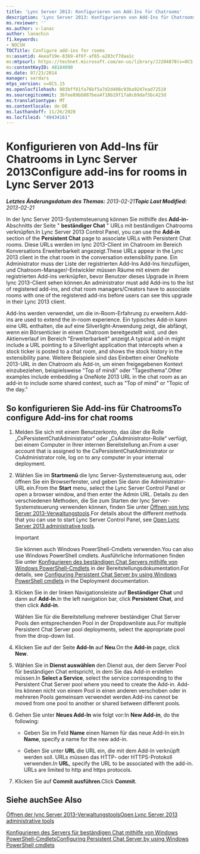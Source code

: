 ```yaml
---
title: 'Lync Server 2013: Konfigurieren von Add-Ins für Chatrooms'
description: 'Lync Server 2013: Konfigurieren von Add-Ins für Chatrooms'
ms.reviewer: ''
ms.author: v-lanac
author: lanachin
f1.keywords:
- NOCSH
TOCTitle: Configure add-ins for rooms
ms:assetid: 4eeaf19e-8369-4f6f-af65-a283cf7daa1c
ms:mtpsurl: https://technet.microsoft.com/en-us/library/JJ204878(v=OCS.15)
ms:contentKeyID: 48184090
ms.date: 07/23/2014
manager: serdars
mtps_version: v=OCS.15
ms.openlocfilehash: 803bff81fa76bf5a7d2d408c93ba9247ead72510
ms.sourcegitcommit: 36fee89bb887bea4f18b19f17a8c69daf5bc423d
ms.translationtype: MT
ms.contentlocale: de-DE
ms.lasthandoff: 11/26/2020
ms.locfileid: "49434161"
---
```

# <a name="configure-add-ins-for-rooms-in-lync-server-2013"></a><span data-ttu-id="09d2a-103">Konfigurieren von Add-Ins für Chatrooms in Lync Server 2013</span><span class="sxs-lookup"><span data-stu-id="09d2a-103">Configure add-ins for rooms in Lync Server 2013</span></span>

<div data-xmlns="http://www.w3.org/1999/xhtml">

<div class="topic" data-xmlns="http://www.w3.org/1999/xhtml" data-msxsl="urn:schemas-microsoft-com:xslt" data-cs="https://msdn.microsoft.com/">

<div data-asp="https://msdn2.microsoft.com/asp">



</div>

<div id="mainSection">

<div id="mainBody"><span data-ttu-id="09d2a-104">

<span> </span></span><span class="sxs-lookup"><span data-stu-id="09d2a-104">

<span> </span></span></span>

<span data-ttu-id="09d2a-105">_**Letztes Änderungsdatum des Themas:** 2013-02-21_</span><span class="sxs-lookup"><span data-stu-id="09d2a-105">_**Topic Last Modified:** 2013-02-21_</span></span>

<span data-ttu-id="09d2a-106">In der lync Server 2013-Systemsteuerung können Sie mithilfe des **Add-in-** Abschnitts der Seite " **beständiger Chat** " URLs mit beständigen Chatrooms verknüpfen.</span><span class="sxs-lookup"><span data-stu-id="09d2a-106">In Lync Server 2013 Control Panel, you can use the **Add-in** section of the **Persistent Chat** page to associate URLs with Persistent Chat rooms.</span></span> <span data-ttu-id="09d2a-107">Diese URLs werden im lync 2013-Client im Chatroom im Bereich Konversations Erweiterbarkeit angezeigt.</span><span class="sxs-lookup"><span data-stu-id="09d2a-107">These URLs appear in the Lync 2013 client in the chat room in the conversation extensibility pane.</span></span> <span data-ttu-id="09d2a-108">Ein Administrator muss der Liste der registrierten Add-Ins Add-Ins hinzufügen, und Chatroom-Manager/-Entwickler müssen Räume mit einem der registrierten Add-ins verknüpfen, bevor Benutzer dieses Upgrade in Ihrem lync 2013-Client sehen können.</span><span class="sxs-lookup"><span data-stu-id="09d2a-108">An administrator must add Add-ins to the list of registered add-ins, and chat room managers/Creators have to associate rooms with one of the registered add-ins before users can see this upgrade in their Lync 2013 client.</span></span>

<span data-ttu-id="09d2a-109">Add-Ins werden verwendet, um die in-Room-Erfahrung zu erweitern.</span><span class="sxs-lookup"><span data-stu-id="09d2a-109">Add-ins are used to extend the in-room experience.</span></span> <span data-ttu-id="09d2a-110">Ein typisches Add-in kann eine URL enthalten, die auf eine Silverlight-Anwendung zeigt, die abfängt, wenn ein Börsenticker in einem Chatroom bereitgestellt wird, und den Aktienverlauf im Bereich "Erweiterbarkeit" anzeigt.</span><span class="sxs-lookup"><span data-stu-id="09d2a-110">A typical add-in might include a URL pointing to a Silverlight application that intercepts when a stock ticker is posted to a chat room, and shows the stock history in the extensibility pane.</span></span> <span data-ttu-id="09d2a-111">Weitere Beispiele sind das Einbetten einer OneNote 2013-URL in den Chatroom als Add-in, um einen freigegebenen Kontext einzubeziehen, beispielsweise "Top of mindi" oder "Tagesthema".</span><span class="sxs-lookup"><span data-stu-id="09d2a-111">Other examples include embedding a OneNote 2013 URL in the chat room as an add-in to include some shared context, such as "Top of mind" or "Topic of the day."</span></span>

<div>

## <a name="to-configure-add-ins-for-chat-rooms"></a><span data-ttu-id="09d2a-112">So konfigurieren Sie Add-ins für Chatrooms</span><span class="sxs-lookup"><span data-stu-id="09d2a-112">To configure Add-ins for chat rooms</span></span>

1.  <span data-ttu-id="09d2a-113">Melden Sie sich mit einem Benutzerkonto, das über die Rolle „CsPersistentChatAdministrator“ oder „CsAdministrator-Rolle“ verfügt, bei einem Computer in Ihrer internen Bereitstellung an.</span><span class="sxs-lookup"><span data-stu-id="09d2a-113">From a user account that is assigned to the CsPersistentChatAdministrator or CsAdministrator role, log on to any computer in your internal deployment.</span></span>

2.  <span data-ttu-id="09d2a-114">Wählen Sie im **Startmenü** die lync Server-Systemsteuerung aus, oder öffnen Sie ein Browserfenster, und geben Sie dann die Administrator-URL ein.</span><span class="sxs-lookup"><span data-stu-id="09d2a-114">From the **Start** menu, select the Lync Server Control Panel or open a browser window, and then enter the Admin URL.</span></span> <span data-ttu-id="09d2a-115">Details zu den verschiedenen Methoden, die Sie zum Starten der lync Server-Systemsteuerung verwenden können, finden Sie unter [Öffnen von lync Server 2013-Verwaltungstools](lync-server-2013-open-lync-server-administrative-tools.md).</span><span class="sxs-lookup"><span data-stu-id="09d2a-115">For details about the different methods that you can use to start Lync Server Control Panel, see [Open Lync Server 2013 administrative tools](lync-server-2013-open-lync-server-administrative-tools.md).</span></span>
    
    <div>
    

    > [!IMPORTANT]  
    > <span data-ttu-id="09d2a-116">Sie können auch Windows PowerShell-Cmdlets verwenden.</span><span class="sxs-lookup"><span data-stu-id="09d2a-116">You can also use Windows PowerShell cmdlets.</span></span> <span data-ttu-id="09d2a-117">Ausführliche Informationen finden Sie unter <A href="configuring-persistent-chat-server-by-using-windows-powershell-cmdlets.md">Konfigurieren des beständigen Chat Servers mithilfe von Windows PowerShell-Cmdlets</A> in der Bereitstellungsdokumentation.</span><span class="sxs-lookup"><span data-stu-id="09d2a-117">For details, see <A href="configuring-persistent-chat-server-by-using-windows-powershell-cmdlets.md">Configuring Persistent Chat Server by using Windows PowerShell cmdlets</A> in the Deployment documentation.</span></span>

    
    </div>

3.  <span data-ttu-id="09d2a-118">Klicken Sie in der linken Navigationsleiste auf **Beständiger Chat** und dann auf **Add-In**.</span><span class="sxs-lookup"><span data-stu-id="09d2a-118">In the left navigation bar, click **Persistent Chat**, and then click **Add-in**.</span></span>
    
    <span data-ttu-id="09d2a-119">Wählen Sie für die Bereitstellung mehrerer beständiger Chat Server Pools den entsprechenden Pool in der Dropdownliste aus.</span><span class="sxs-lookup"><span data-stu-id="09d2a-119">For multiple Persistent Chat Server pool deployments, select the appropriate pool from the drop-down list.</span></span>

4.  <span data-ttu-id="09d2a-120">Klicken Sie auf der Seite **Add-In** auf **Neu**.</span><span class="sxs-lookup"><span data-stu-id="09d2a-120">On the **Add-in** page, click **New**.</span></span>

5.  <span data-ttu-id="09d2a-121">Wählen Sie in **Dienst auswählen** den Dienst aus, der dem Server Pool für beständigen Chat entspricht, in dem Sie das Add-in erstellen müssen.</span><span class="sxs-lookup"><span data-stu-id="09d2a-121">In **Select a Service**, select the service corresponding to the Persistent Chat Server pool where you need to create the Add-in.</span></span> <span data-ttu-id="09d2a-122">Add-Ins können nicht von einem Pool in einen anderen verschoben oder in mehreren Pools gemeinsam verwendet werden.</span><span class="sxs-lookup"><span data-stu-id="09d2a-122">Add-ins cannot be moved from one pool to another or shared between different pools.</span></span>

6.  <span data-ttu-id="09d2a-123">Gehen Sie unter **Neues Add-In** wie folgt vor:</span><span class="sxs-lookup"><span data-stu-id="09d2a-123">In **New Add-in**, do the following:</span></span>
    
      - <span data-ttu-id="09d2a-124">Geben Sie im Feld **Name** einen Namen für das neue Add-In ein.</span><span class="sxs-lookup"><span data-stu-id="09d2a-124">In **Name**, specify a name for the new add-in.</span></span>
    
      - <span data-ttu-id="09d2a-p106">Geben Sie unter **URL** die URL ein, die mit dem Add-In verknüpft werden soll. URLs müssen das HTTP- oder HTTPS-Protokoll verwenden.</span><span class="sxs-lookup"><span data-stu-id="09d2a-p106">In **URL**, specify the URL to be associated with the add-in. URLs are limited to http and https protocols.</span></span>

7.  <span data-ttu-id="09d2a-127">Klicken Sie auf **Commit ausführen**.</span><span class="sxs-lookup"><span data-stu-id="09d2a-127">Click **Commit**.</span></span>

</div>

<div>

## <a name="see-also"></a><span data-ttu-id="09d2a-128">Siehe auch</span><span class="sxs-lookup"><span data-stu-id="09d2a-128">See Also</span></span>


[<span data-ttu-id="09d2a-129">Öffnen der lync Server 2013-Verwaltungstools</span><span class="sxs-lookup"><span data-stu-id="09d2a-129">Open Lync Server 2013 administrative tools</span></span>](lync-server-2013-open-lync-server-administrative-tools.md)  


[<span data-ttu-id="09d2a-130">Konfigurieren des Servers für beständigen Chat mithilfe von Windows PowerShell-Cmdlets</span><span class="sxs-lookup"><span data-stu-id="09d2a-130">Configuring Persistent Chat Server by using Windows PowerShell cmdlets</span></span>](configuring-persistent-chat-server-by-using-windows-powershell-cmdlets.md)  
  

<span data-ttu-id="09d2a-131"></div>

</div>

<span> </span>

</div>

</div>

</span><span class="sxs-lookup"><span data-stu-id="09d2a-131"></div>

</div>

<span> </span>

</div>

</div>

</span></span></div>

